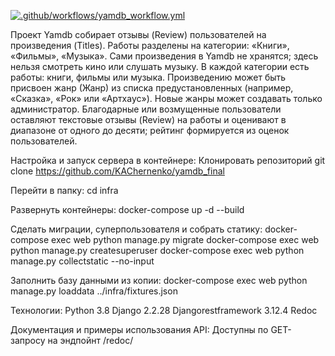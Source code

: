 [![.github/workflows/yamdb_workflow.yml](https://github.com/KAChernenko/yamdb_final/actions/workflows/yamdb_workflow.yml/badge.svg)](https://github.com/KAChernenko/yamdb_final/actions/workflows/yamdb_workflow.yml)


Проект Yamdb собирает отзывы (Review) пользователей на произведения (Titles).
Работы разделены на категории: «Книги», «Фильмы», «Музыка».
Сами произведения в Yamdb не хранятся; здесь нельзя смотреть кино или слушать музыку.
В каждой категории есть работы: книги, фильмы или музыка.
Произведению может быть присвоен жанр (Жанр) из списка предустановленных (например, «Сказка», «Рок» или «Артхаус»).
Новые жанры может создавать только администратор.
Благодарные или возмущенные пользователи оставляют текстовые отзывы (Review) на работы и оценивают в диапазоне от одного до десяти; рейтинг формируется из оценок пользователей.

Настройка и запуск сервера в контейнере:
Клонировать репозиторий
git clone https://github.com/KAChernenko/yamdb_final


Перейти в папку:
cd infra

Развернуть контейнеры:
docker-compose up -d --build 

Сделать миграции, суперпользователя и собрать статику:
docker-compose exec web python manage.py migrate
docker-compose exec web python manage.py createsuperuser
docker-compose exec web python manage.py collectstatic --no-input

Заполнить базу данными из копии:
docker-compose exec web python manage.py loaddata ../infra/fixtures.json 

Технологии:
Python 3.8 Django 2.2.28 Djangorestframework 3.12.4 Redoc

Документация и примеры использования API:
Доступны по GET-запросу на эндпойнт /redoc/